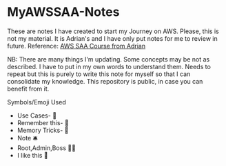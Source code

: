 # MyAWSSAA-Notes
These are notes I have created to start my Journey on AWS. 
Please, this is not my material. It is Adrian's and I have only put notes for me to review in future.
Reference: [AWS SAA Course from Adrian](https://learn.cantrill.io/) 

NB: There are many things I'm updating. Some concepts may be not as described. I have to put in my own words to understand them.
Needs to repeat but this is purely to write this note for myself so that I can consolidate my knowledge. This repository is public, in case you can benefit from it.

Symbols/Emoji Used

* Use Cases- :toolbox:
* Remember this- :magnet:
* Memory Tricks- :electric_plug:
* Note :bellhop_bell:
* Root,Admin,Boss :woman_teacher:
* I like this :gift_heart:
